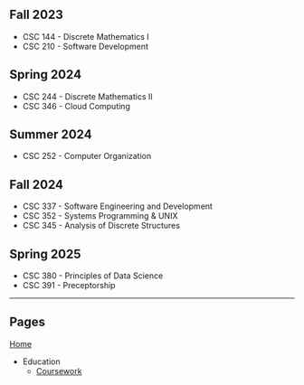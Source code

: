 ## Fall 2023

- CSC 144 - Discrete Mathematics I
- CSC 210 - Software Development

## Spring 2024

- CSC 244 - Discrete Mathematics II
- CSC 346 - Cloud Computing

## Summer 2024

- CSC 252 - Computer Organization

## Fall 2024

- CSC 337 - Software Engineering and Development
- CSC 352 - Systems Programming & UNIX
- CSC 345 - Analysis of Discrete Structures


## Spring 2025

- CSC 380 - Principles of Data Science
- CSC 391 - Preceptorship

---

## Pages

[Home](./README.md)

- Education
  - [Coursework](./coursework.md)
